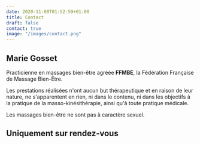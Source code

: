 ```yaml
---
date: 2020-11-08T01:52:59+01:00
title: Contact
draft: false
contact: true
image: "/images/contact.png"
---
```


## Marie Gosset

Practicienne en massages bien-être agréée **FFMBE**, la Fédération Française de Massage Bien-Être.

Les prestations réalisées n'ont aucun but thérapeutique et en raison de leur nature, ne s'apparentent en rien, 
ni dans le contenu, ni dans les objectifs à la pratique de la masso-kinésithérapie, ainsi qu'à toute pratique médicale.

Les massages bien-être ne sont pas à caractère sexuel.  


## Uniquement sur rendez-vous